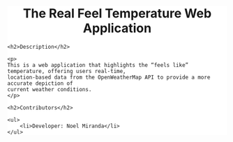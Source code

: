 <div style="background-color: white;">
    <h1 style="text-align: center;">The Real Feel Temperature Web Application</h1>

    <h2>Description</h2>

    <p>
    This is a web application that highlights the “feels like” temperature, offering users real-time, 
    location-based data from the OpenWeatherMap API to provide a more accurate depiction of 
    current weather conditions.
    </p>

    <h2>Contributors</h2>

    <ul>
        <li>Developer: Noel Miranda</li>
    </ul>
</div>


